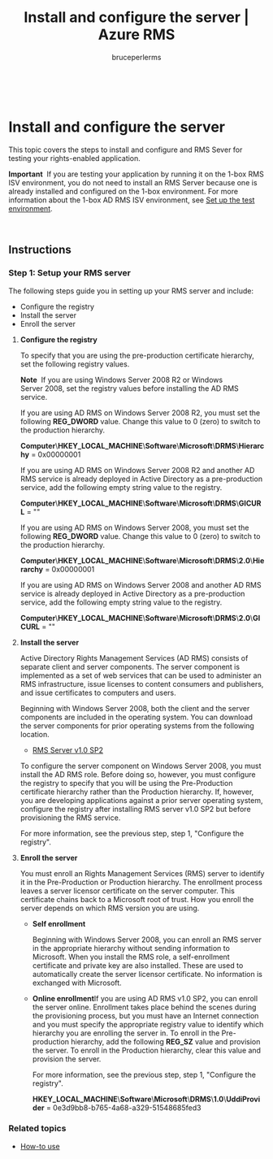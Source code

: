 ﻿---
# required metadata

title: Install and configure the server | Azure RMS
description: Install and configure and RMS Sever for testing your rights-enabled application.
keywords:
author: bruceperlerms
manager: mbaldwin
ms.date: 04/28/2016
ms.topic: article
ms.prod: azure
ms.service: rights-management
ms.technology: techgroup-identity
ms.assetid: e51adc12-4ee1-4819-bd8e-08ccf654fa00

# optional metadata

#ROBOTS:
audience: developer
#ms.devlang:
ms.reviewer: shubhamp
ms.suite: ems
#ms.tgt_pltfrm:
#ms.custom:

---

﻿
# Install and configure the server

This topic covers the steps to install and configure and RMS Sever for testing your rights-enabled application.

**Important**  If you are testing your application by running it on the 1-box RMS ISV environment, you do not need to install an RMS Server because one is already installed and configured on the 1-box environment.
For more information about the 1-box AD RMS ISV environment, see [Set up the test environment](how-to-set-up-your-test-environment.md).

 

## Instructions

### Step 1: Setup your RMS server

The following steps guide you in setting up your RMS server and include:

-   Configure the registry
-   Install the server
-   Enroll the server

1.  **Configure the registry**

    To specify that you are using the pre-production certificate hierarchy, set the following registry values.

    **Note**  If you are using Windows Server 2008 R2 or Windows Server 2008, set the registry values before installing the AD RMS service.

    If you are using AD RMS on Windows Server 2008 R2, you must set the following **REG\_DWORD** value. Change this value to 0 (zero) to switch to the production hierarchy.

    **Computer**\\**HKEY\_LOCAL\_MACHINE**\\**Software**\\**Microsoft**\\**DRMS**\\**Hierarchy** = 0x00000001

    If you are using AD RMS on Windows Server 2008 R2 and another AD RMS service is already deployed in Active Directory as a pre-production service, add the following empty string value to the registry.

    **Computer**\\**HKEY\_LOCAL\_MACHINE**\\**Software**\\**Microsoft**\\**DRMS**\\**GICURL** = ""

    If you are using AD RMS on Windows Server 2008, you must set the following **REG\_DWORD** value. Change this value to 0 (zero) to switch to the production hierarchy.

    **Computer**\\**HKEY\_LOCAL\_MACHINE**\\**Software**\\**Microsoft**\\**DRMS**\\**2.0**\\**Hierarchy** = 0x00000001

    If you are using AD RMS on Windows Server 2008 and another AD RMS service is already deployed in Active Directory as a pre-production service, add the following empty string value to the registry.

    **Computer**\\**HKEY\_LOCAL\_MACHINE**\\**Software**\\**Microsoft**\\**DRMS**\\**2.0**\\**GICURL** = ""

2.  **Install the server**

    Active Directory Rights Management Services (AD RMS) consists of separate client and server components. The server component is implemented as a set of web services that can be used to administer an RMS infrastructure, issue licenses to content consumers and publishers, and issue certificates to computers and users.

    Beginning with Windows Server 2008, both the client and the server components are included in the operating system. You can download the server components for prior operating systems from the following location.

    -   [RMS Server v1.0 SP2](http://go.microsoft.com/fwlink/p/?linkid=73722)

    To configure the server component on Windows Server 2008, you must install the AD RMS role. Before doing so, however, you must configure the registry to specify that you will be using the Pre-Production certificate hierarchy rather than the Production hierarchy. If, however, you are developing applications against a prior server operating system, configure the registry after installing RMS server v1.0 SP2 but before provisioning the RMS service.

    For more information, see the previous step, step 1, "Configure the registry".

3.  **Enroll the server**

    You must enroll an Rights Management Services (RMS) server to identify it in the Pre-Production or Production hierarchy. The enrollment process leaves a server licensor certificate on the server computer. This certificate chains back to a Microsoft root of trust. How you enroll the server depends on which RMS version you are using.

    -   **Self enrollment**

        Beginning with Windows Server 2008, you can enroll an RMS server in the appropriate hierarchy without sending information to Microsoft. When you install the RMS role, a self-enrollment certificate and private key are also installed. These are used to automatically create the server licensor certificate. No information is exchanged with Microsoft.

    -   **Online enrollment**If you are using AD RMS v1.0 SP2, you can enroll the server online. Enrollment takes place behind the scenes during the provisioning process, but you must have an Internet connection and you must specify the appropriate registry value to identify which hierarchy you are enrolling the server in. To enroll in the Pre-production hierarchy, add the following **REG\_SZ** value and provision the server. To enroll in the Production hierarchy, clear this value and provision the server.

        For more information, see the previous step, step 1, "Configure the registry".

        **HKEY\_LOCAL\_MACHINE**\\**Software**\\**Microsoft**\\**DRMS**\\**1.0**\\**UddiProvider** = 0e3d9bb8-b765-4a68-a329-51548685fed3

### Related topics

* [How-to use](how-to-use-msipc.md)
 

 



